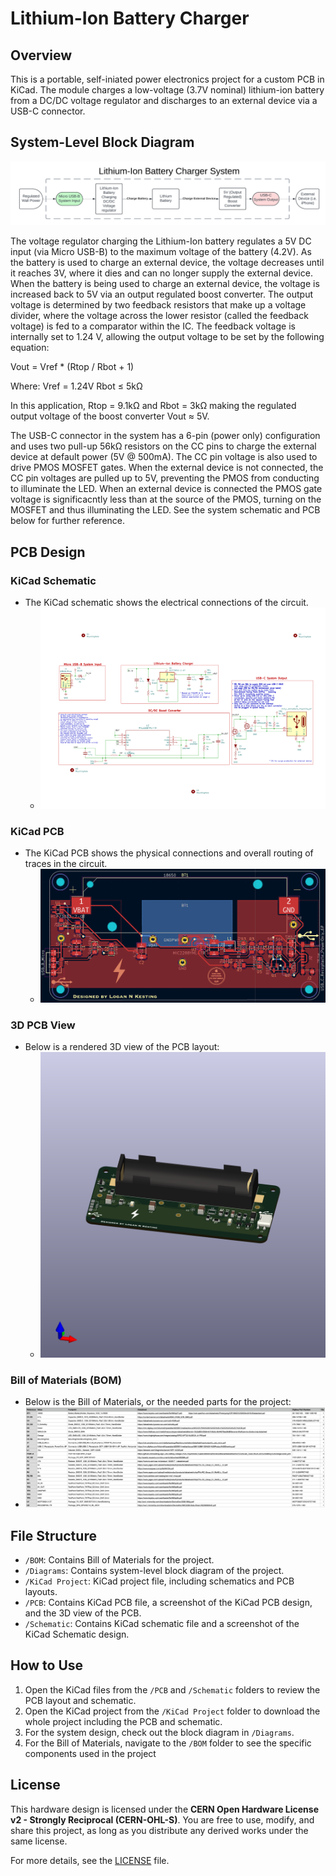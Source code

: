 # Lithium-Ion Battery Charger 

## Overview
This is a portable, self-iniated power electronics project for a custom PCB in KiCad. The module charges a low-voltage (3.7V nominal) lithium-ion battery from a DC/DC voltage regulator and discharges to an 
external device via a USB-C connector.

## System-Level Block Diagram

![Block Diagram](./Diagrams/Charger_System-Level_Block_Diagram.png)

The voltage regulator charging the Lithium-Ion battery regulates a 5V DC input (via Micro USB-B) to the maximum voltage of the battery (4.2V). As the battery is used 
to charge an external device, the voltage decreases until it reaches 3V, where it dies and can no longer supply the external device. When the battery is being used to charge an external device, the voltage 
is increased back to 5V via an output regulated boost converter. The output voltage is determined by two feedback resistors that make up a voltage divider, where the voltage across the lower resistor 
(called the feedback voltage) is fed to a comparator within the IC. The feedback voltage is internally set to 1.24 V, allowing the output voltage to be set by the following equation:

Vout = Vref * (Rtop / Rbot + 1)

Where:
Vref = 1.24V
Rbot ≤ 5kΩ

In this application, Rtop = 9.1kΩ and Rbot = 3kΩ making the regulated output voltage of the boost converter Vout ≈ 5V.

The USB-C connector in the system has a 6-pin (power only) configuration and uses two pull-up 56kΩ resistors on the CC pins to charge the external device at default power (5V @ 500mA). The CC pin voltage is also used to drive PMOS MOSFET gates. When the external device is not connected, the CC pin voltages are pulled up to 5V, preventing the PMOS from conducting to illuminate the LED. When an external device is connected
the PMOS gate voltage is significacntly less than at the source of the PMOS, turning on the MOSFET and thus illuminating the LED. See the system schematic and PCB below for further reference.

## PCB Design
### KiCad Schematic
- The KiCad schematic shows the electrical connections of the circuit.
  - ![Schematic Screenshot](./Schematic/Schematic_screenshot.png)

### KiCad PCB
- The KiCad PCB shows the physical connections and overall routing of traces in the circuit.
  - ![PCB Screenshot](./PCB/KiCad_Files/PCB_screenshot.png)

### 3D PCB View
- Below is a rendered 3D view of the PCB layout:
  - ![3D PCB View](./PCB/3D_PCB-view/3D-view_Lithium-Ion_Charger.png)

### Bill of Materials (BOM)
-  Below is the Bill of Materials, or the needed parts for the project:
  - ![BOM Screenshot](./BOM/BOM_screenshot.png)

## File Structure
- `/BOM`: Contains Bill of Materials for the project.
- `/Diagrams`: Contains system-level block diagram of the project.
- `/KiCad Project`: KiCad project file, including schematics and PCB layouts.
- `/PCB`: Contains KiCad PCB file, a screenshot of the KiCad PCB design, and the 3D view of the PCB.
- `/Schematic`: Contains KiCad schematic file and a screenshot of the KiCad Schematic design.

## How to Use
1. Open the KiCad files from the `/PCB` and `/Schematic` folders to review the PCB layout and schematic.
2. Open the KiCad project from the `/KiCad Project` folder to download the whole project including the PCB and schematic.
3. For the system design, check out the block diagram in `/Diagrams`.
4. For the Bill of Materials, navigate to the `/BOM` folder to see the specific components used in the project

## License

This hardware design is licensed under the **CERN Open Hardware License v2 - Strongly Reciprocal (CERN-OHL-S)**. You are free to use, modify, and share this project, as long as you distribute any derived works under the same license.

For more details, see the [LICENSE](./LICENSE) file.
